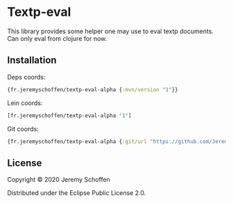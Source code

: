 

# Textp-eval
This library provides some helper one may use to eval textp documents. Can only eval from clojure for now.

## Installation
Deps coords:
```clojure
{fr.jeremyschoffen/textp-eval-alpha {:mvn/version "1"}}
```
Lein coords:
```clojure
[fr.jeremyschoffen/textp-eval-alpha "1"]
```
Git coords:
```clojure
{fr.jeremyschoffen/textp-eval-alpha {:git/url "https://github.com/JeremS/textp-eval", :sha "2f11b142790f6f2cf65a9a18040b5adc1bb302b0"}}
```

## License

Copyright © 2020 Jeremy Schoffen

Distributed under the Eclipse Public License 2.0.